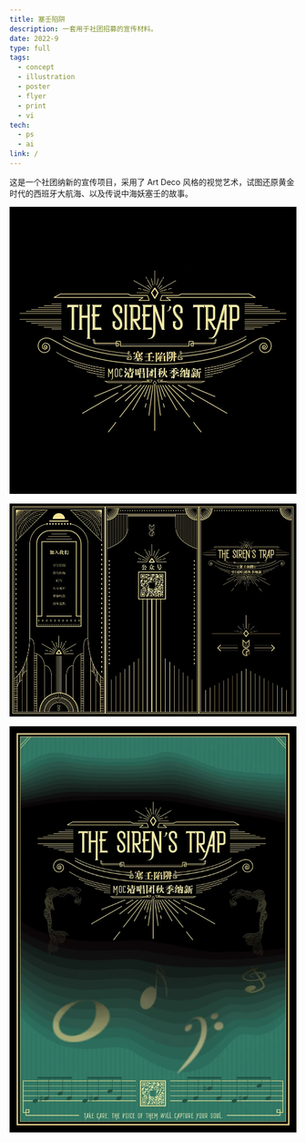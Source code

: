 ```yaml
---
title: 塞壬陷阱
description: 一套用于社团招募的宣传材料。
date: 2022-9
type: full
tags:
  - concept
  - illustration
  - poster
  - flyer
  - print
  - vi
tech:
  - ps
  - ai
link: /
---
```


这是一个社团纳新的宣传项目，采用了 Art Deco 风格的视觉艺术，试图还原黄金时代的西班牙大航海、以及传说中海妖塞壬的故事。

![标题设计{选用装饰性字体，配合线条风格的纹样。}](/projects/005/details/1.webp)

![三折页{保留风格一致的情况下做了一些延伸。}](/projects/005/details/2.webp)

![海报{基本是深海和航船元素。}](/projects/005/details/3.webp)
